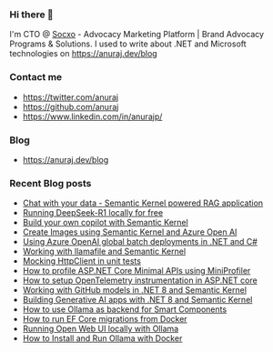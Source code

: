 ### Hi there 👋

I'm CTO @ [Socxo](https://www.socxo.com/) - Advocacy Marketing Platform | Brand Advocacy Programs &amp; Solutions. I used to write about .NET and Microsoft technologies on https://anuraj.dev/blog

### Contact me
* https://twitter.com/anuraj
* https://github.com/anuraj
* https://www.linkedin.com/in/anurajp/

### Blog
* https://anuraj.dev/blog

### Recent Blog posts
<!-- BLOGPOSTS:START -->
- [Chat with your data - Semantic Kernel powered RAG application](https://anuraj.dev/blog/chat-with-your-data-semantic-kernel-powered-rag-application/)
- [Running DeepSeek-R1 locally for free](https://anuraj.dev/blog/run-deepseek-r1-locally-for-free/)
- [Build your own copilot with Semantic Kernel](https://anuraj.dev/blog/build-your-own-copilot-with-semantic-kernel/)
- [Create Images using Semantic Kernel and Azure Open AI](https://anuraj.dev/blog/create-images-using-semantic-kernel-and-azure-openai/)
- [Using Azure OpenAI global batch deployments in .NET and C#](https://anuraj.dev/blog/azure-openai-global-batch-deployment-in-dotnet/)
- [Working with llamafile and Semantic Kernel](https://anuraj.dev/blog/working-with-llamafile-and-semantic-kernel/)
- [Mocking HttpClient in unit tests](https://anuraj.dev/blog/mocking-httpclient-in-unit-tests/)
- [How to profile ASP.NET Core Minimal APIs using MiniProfiler](https://anuraj.dev/blog/how-to-profile-aspnet-core-minimal-apis-using-miniprofiler/)
- [How to setup OpenTelemetry instrumentation in ASP.NET core](https://anuraj.dev/blog/how-to-setup-opentelemetry-instrumentation-in-aspnet-core/)
- [Working with GitHub models in .NET 8 and Semantic Kernel](https://anuraj.dev/blog/working-with-github-models-in-net-8-and-semantic-kernel/)
- [Building Generative AI apps with .NET 8 and Semantic Kernel](https://anuraj.dev/blog/building-generative-ai-apps-with-net-8-and-semantic-kernel/)
- [How to use Ollama as backend for Smart Components](https://anuraj.dev/blog/how-to-use-ollama-as-backend-for-smartcomponents/)
- [How to run EF Core migrations from Docker](https://anuraj.dev/blog/how-to-run-ef-core-migrations-from-docker/)
- [Running Open Web UI locally with Ollama](https://anuraj.dev/blog/running-open-webui-locally-with-ollama/)
- [How to Install and Run Ollama with Docker](https://anuraj.dev/blog/getting-started-with-ollama-and-docker/)
<!-- BLOGPOSTS:END -->
